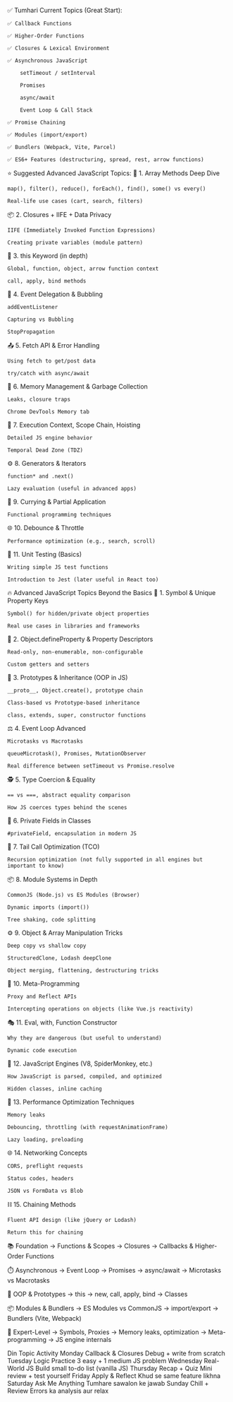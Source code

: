 ✅ Tumhari Current Topics (Great Start):

    ✅ Callback Functions

    ✅ Higher-Order Functions

    ✅ Closures & Lexical Environment

    ✅ Asynchronous JavaScript

        setTimeout / setInterval

        Promises

        async/await

        Event Loop & Call Stack

    ✅ Promise Chaining

    ✅ Modules (import/export)

    ✅ Bundlers (Webpack, Vite, Parcel)

    ✅ ES6+ Features (destructuring, spread, rest, arrow functions)

⭐ Suggested Advanced JavaScript Topics:
🔄 1. Array Methods Deep Dive

    map(), filter(), reduce(), forEach(), find(), some() vs every()

    Real-life use cases (cart, search, filters)

📦 2. Closures + IIFE + Data Privacy

    IIFE (Immediately Invoked Function Expressions)

    Creating private variables (module pattern)

🧠 3. this Keyword (in depth)

    Global, function, object, arrow function context

    call, apply, bind methods

🔁 4. Event Delegation & Bubbling

    addEventListener

    Capturing vs Bubbling

    StopPropagation

📤 5. Fetch API & Error Handling

    Using fetch to get/post data

    try/catch with async/await

🧩 6. Memory Management & Garbage Collection

    Leaks, closure traps

    Chrome DevTools Memory tab

📍 7. Execution Context, Scope Chain, Hoisting

    Detailed JS engine behavior

    Temporal Dead Zone (TDZ)

⚙️ 8. Generators & Iterators

    function* and .next()

    Lazy evaluation (useful in advanced apps)

🔄 9. Currying & Partial Application

    Functional programming techniques

🌐 10. Debounce & Throttle

    Performance optimization (e.g., search, scroll)

🧪 11. Unit Testing (Basics)

    Writing simple JS test functions

    Introduction to Jest (later useful in React too)


🔥 Advanced JavaScript Topics Beyond the Basics
📌 1. Symbol & Unique Property Keys

    Symbol() for hidden/private object properties

    Real use cases in libraries and frameworks

🧰 2. Object.defineProperty & Property Descriptors

    Read-only, non-enumerable, non-configurable

    Custom getters and setters

📍 3. Prototypes & Inheritance (OOP in JS)

    __proto__, Object.create(), prototype chain

    Class-based vs Prototype-based inheritance

    class, extends, super, constructor functions

⚖️ 4. Event Loop Advanced

    Microtasks vs Macrotasks

    queueMicrotask(), Promises, MutationObserver

    Real difference between setTimeout vs Promise.resolve

🕵️ 5. Type Coercion & Equality

    == vs ===, abstract equality comparison

    How JS coerces types behind the scenes

🔐 6. Private Fields in Classes

    #privateField, encapsulation in modern JS

🧠 7. Tail Call Optimization (TCO)

    Recursion optimization (not fully supported in all engines but important to know)

📦 8. Module Systems in Depth

    CommonJS (Node.js) vs ES Modules (Browser)

    Dynamic imports (import())

    Tree shaking, code splitting

⚙️ 9. Object & Array Manipulation Tricks

    Deep copy vs shallow copy

    StructuredClone, Lodash deepClone

    Object merging, flattening, destructuring tricks

🧪 10. Meta-Programming

    Proxy and Reflect APIs

    Intercepting operations on objects (like Vue.js reactivity)

🎭 11. Eval, with, Function Constructor

    Why they are dangerous (but useful to understand)

    Dynamic code execution

🧱 12. JavaScript Engines (V8, SpiderMonkey, etc.)

    How JavaScript is parsed, compiled, and optimized

    Hidden classes, inline caching

🎯 13. Performance Optimization Techniques

    Memory leaks

    Debouncing, throttling (with requestAnimationFrame)

    Lazy loading, preloading

🌐 14. Networking Concepts

    CORS, preflight requests

    Status codes, headers

    JSON vs FormData vs Blob

⛓️ 15. Chaining Methods

    Fluent API design (like jQuery or Lodash)

    Return this for chaining



📚 Foundation
→ Functions & Scopes
→ Closures
→ Callbacks & Higher-Order Functions

⏱️ Asynchronous
→ Event Loop
→ Promises
→ async/await
→ Microtasks vs Macrotasks

🧱 OOP & Prototypes
→ this
→ new, call, apply, bind
→ Classes

📦 Modules & Bundlers
→ ES Modules vs CommonJS
→ import/export
→ Bundlers (Vite, Webpack)

🧠 Expert-Level
→ Symbols, Proxies
→ Memory leaks, optimization
→ Meta-programming
→ JS engine internals




Din	            Topic	                    Activity
Monday	        Callback & Closures     	Debug + write from scratch
Tuesday	        Logic Practice          	3 easy + 1 medium JS problem
Wednesday   	Real-World JS	            Build small to-do list (vanilla JS)
Thursday    	Recap + Quiz	            Mini review + test yourself
Friday	        Apply & Reflect	            Khud se same feature likhna
Saturday    	Ask Me Anything	            Tumhare sawalon ke jawab
Sunday	        Chill + Review	            Errors ka analysis aur relax
